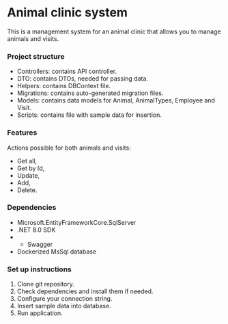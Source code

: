 # Animal clinic system
This is a management system for an animal clinic that allows you to manage animals and visits.
### Project structure
- Controllers: contains API controller.
- DTO: contains DTOs, needed for passing data.
- Helpers: contains DBContext file.
- Migrations: contains auto-generated migration files.
- Models: contains data models for Animal, AnimalTypes, Employee and Visit.
- Scripts: contains file with sample data for insertion.
### Features
Actions possible for both animals and visits:
- Get all,
- Get by Id,
- Update,
- Add,
- Delete.
### Dependencies
- Microsoft.EntityFrameworkCore.SqlServer
- .NET 8.0 SDK
- - Swagger
- Dockerized MsSql database
### Set up instructions
1. Clone git repository.
2. Check dependencies and install them if needed.
3. Configure your connection string.
4. Insert sample data into database.
5. Run application.
